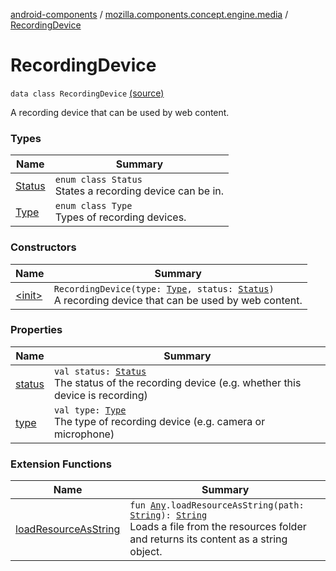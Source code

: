 [android-components](../../index.md) / [mozilla.components.concept.engine.media](../index.md) / [RecordingDevice](./index.md)

# RecordingDevice

`data class RecordingDevice` [(source)](https://github.com/mozilla-mobile/android-components/blob/master/components/concept/engine/src/main/java/mozilla/components/concept/engine/media/RecordingDevice.kt#L13)

A recording device that can be used by web content.

### Types

| Name | Summary |
|---|---|
| [Status](-status/index.md) | `enum class Status`<br>States a recording device can be in. |
| [Type](-type/index.md) | `enum class Type`<br>Types of recording devices. |

### Constructors

| Name | Summary |
|---|---|
| [&lt;init&gt;](-init-.md) | `RecordingDevice(type: `[`Type`](-type/index.md)`, status: `[`Status`](-status/index.md)`)`<br>A recording device that can be used by web content. |

### Properties

| Name | Summary |
|---|---|
| [status](status.md) | `val status: `[`Status`](-status/index.md)<br>The status of the recording device (e.g. whether this device is recording) |
| [type](type.md) | `val type: `[`Type`](-type/index.md)<br>The type of recording device (e.g. camera or microphone) |

### Extension Functions

| Name | Summary |
|---|---|
| [loadResourceAsString](../../mozilla.components.support.test.file/kotlin.-any/load-resource-as-string.md) | `fun `[`Any`](https://kotlinlang.org/api/latest/jvm/stdlib/kotlin/-any/index.html)`.loadResourceAsString(path: `[`String`](https://kotlinlang.org/api/latest/jvm/stdlib/kotlin/-string/index.html)`): `[`String`](https://kotlinlang.org/api/latest/jvm/stdlib/kotlin/-string/index.html)<br>Loads a file from the resources folder and returns its content as a string object. |
